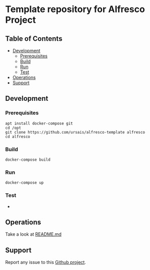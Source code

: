 # Template repository for Alfresco Project

## Table of Contents
* [Development](#Development)
  * [Prerequisites](#Prerequisites)
  * [Build](#Build)
  * [Run](#Run)
  * [Test](#Test)
* [Operations](#Operations)
* [Support](#Support)

## Development

### Prerequisites

```shell
apt install docker-compose git
cd /opt
git clone https://github.com/ursais/alfresco-template alfresco
cd alfresco
```

### Build

```shell
docker-compose build
```

### Run

```shell
docker-compose up
```

### Test

* 

## Operations

Take a look at [README.md](./helm/README.md)

## Support

Report any issue to this
[Github project](https://github.com/ursais/alfresco-template/issues).

